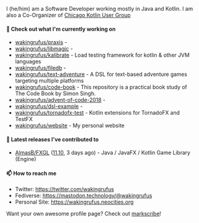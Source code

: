 I (he/him) am a Software Developer working mostly in Java and Kotlin.
I am also a Co-Organizer of [Chicago Kotlin User Group](https://github.com/chicagokotlin)

#### 🌱 Check out what I'm currently working on

- [wakingrufus/praxis](https://github.com/wakingrufus/praxis) - 
- [wakingrufus/libmagic](https://github.com/wakingrufus/libmagic) - 
- [wakingrufus/kalibrate](https://github.com/wakingrufus/kalibrate) - Load testing framework for kotlin &amp; other JVM languages
- [wakingrufus/filedb](https://github.com/wakingrufus/filedb) - 
- [wakingrufus/text-adventure](https://github.com/wakingrufus/text-adventure) - A DSL for text-based adventure games targeting multiple platforms
- [wakingrufus/code-book](https://github.com/wakingrufus/code-book) - This repository is a practical book study of The Code Book by Simon Singh.
- [wakingrufus/advent-of-code-2018](https://github.com/wakingrufus/advent-of-code-2018) - 
- [wakingrufus/dsl-example](https://github.com/wakingrufus/dsl-example) - 
- [wakingrufus/tornadofx-test](https://github.com/wakingrufus/tornadofx-test) - Kotlin extensions for TornadoFX and TestFX
- [wakingrufus/website](https://github.com/wakingrufus/website) - My personal website

#### 🔭 Latest releases I've contributed to

- [AlmasB/FXGL](https://github.com/AlmasB/FXGL) ([11.10](https://github.com/AlmasB/FXGL/releases/tag/11.10), 3 days ago) - Java / JavaFX / Kotlin Game Library (Engine)

#### 📫 How to reach me

- Twitter: https://twitter.com/wakingrufus
- Fediverse: https://mastodon.technology/@wakingrufus
- Personal Site: https://wakingrufus.neocities.org

Want your own awesome profile page? Check out [markscribe](https://github.com/muesli/markscribe)!
